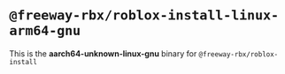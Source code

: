 # `@freeway-rbx/roblox-install-linux-arm64-gnu`

This is the **aarch64-unknown-linux-gnu** binary for `@freeway-rbx/roblox-install`
